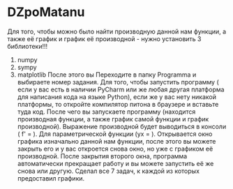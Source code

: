 # DZpoMatanu

Для того, чтобы можно было найти производную данной нам функции, а также её график и график её производной - нужно установить 3 библиотеки!!!
1) numpy
2) sympy
3) matplotlib
После этого вы Переходите в папку Programma и выбираете номер задания. Для того, чтобы запустить программу ( если у вас есть в наличии PyCharm или же любая другая платформа для написания кода на языке Python), если же у вас нету никакой платформы, то откройте компилятор питона в браузере и вставьте туда код.
После чего вы запускаете программу (находится производная функции, а также график самой функции и график производной).
Выражение производной будет выводиться в консоли ( f' = ). Для параметрической функции (yx = ).
Открывается окно графика изначально данной нам функции, после этого вы можете закрыть его и у вас откроется снова окно, но уже с графиком её производной. После закрытия второго
окна, программа автоматически прекращает работу и вы можете запустить её же снова или другую.
Сделал все 7 задач, к каждой из которых предоставил графики.
